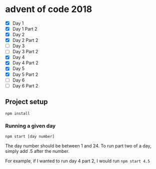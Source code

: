 # advent of code 2018

- [x] Day 1
- [x] Day 1 Part 2
- [x] Day 2
- [x] Day 2 Part 2
- [ ] Day 3
- [ ] Day 3 Part 2
- [x] Day 4
- [x] Day 4 Part 2
- [x] Day 5
- [x] Day 5 Part 2
- [ ] Day 6
- [ ] Day 6 Part 2

## Project setup

```
npm install
```

### Running a given day

```
npm start [day number]
```

The day number should be between 1 and 24. To run part two of a day, simply add .5 after the number.

For example, if I wanted to run day 4 part 2, I would run `npm start 4.5`
